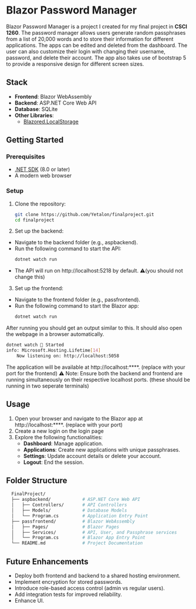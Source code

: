 # Blazor Password Manager

Blazor Password Manager is a project I created for my final project in **CSCI 1260**. The password manager allows users generate random passphrases from a list of 20,000 words and to store their information for different applications. The apps can be edited and deleted from the dashboard. The user can also customize their login with changing their username, password, and delete their account. The app also takes use of bootstrap 5 to provide a responsive design for different screen sizes.


## Stack

- **Frontend**: Blazor WebAssembly
- **Backend**: ASP.NET Core Web API
- **Database**: SQLite
- **Other Libraries**:
  - [Blazored.LocalStorage](https://github.com/Blazored/LocalStorage)


## Getting Started

### Prerequisites

- [.NET SDK](https://dotnet.microsoft.com/download) (8.0 or later)
- A modern web browser

### Setup

1. Clone the repository:

   ```bash
   git clone https://github.com/Yetalon/finalproject.git
   cd finalproject
   ```
2. Set up the backend:

- Navigate to the backend folder (e.g., aspbackend).
- Run the following command to start the API:
  ```bash
  dotnet watch run
  ```
- The API will run on http://localhost:5218 by default. ⚠️(you should not change this)

3. Set up the frontend:

- Navigate to the frontend folder (e.g., passfrontend).
- Run the following command to start the Blazor app:
  ```bash
  dotnet watch run
  ```
After running you should get an output similar to this. It should also open the webpage in a browser automatically.
  ```bash
  dotnet watch 🚀 Started
  info: Microsoft.Hosting.Lifetime[14]
      Now listening on: http://localhost:5058
  ```
The application will be available at http://localhost:****. (replace with your port for the frontend)
⚠️ Note: Ensure both the backend and frontend are running simultaneously on their respective localhost ports. (these should be running in two seperate terminals)


## Usage
1. Open your browser and navigate to the Blazor app at http://localhost:****. (replace with your port)
2. Create a new login on the login page
3. Explore the following functionalities:
   - **Dashboard**: Manage application.
   - **Applications**: Create new applications with unique passphrases.
   - **Settings**: Update account details or delete your account.
   - **Logout**: End the session.


## Folder Structure
  ```bash
    FinalProject/
    ├── aspbackend/            # ASP.NET Core Web API
    │   ├── Controllers/       # API Controllers
    │   ├── Models/            # Database Models
    │   └── Program.cs         # Application Entry Point
    ├── passfrontend/          # Blazor WebAssembly
    │   ├── Pages/             # Blazor Pages
    │   ├── Services/          # API, User, and Passphrase services
    │   └── Program.cs         # Blazor App Entry Point
    └── README.md              # Project Documentation
  ```


## Future Enhancements
- Deploy both frontend and backend to a shared hosting environment.
- Implement encryption for stored passwords.
- Introduce role-based access control (admin vs regular users).
- Add integration tests for improved reliability.
- Enhance UI.
